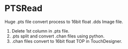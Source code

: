 # PTSRead

Huge .pts file convert process to 16bit float .dds Image file.

1. Delete 1st column in .pts file.
2. .pts split and convert .chan files using python.
3. .chan files convert to 16bit float TOP in TouchDesigner.
